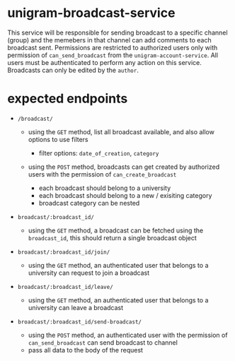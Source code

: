 # unigram-broadcast-service

This service will be responsible for sending broadcast to a specific channel (group) and the memebers in that channel can add comments to each broadcast
sent. Permissions are restricted to authorized users only with permission of `can_send_broadcast` from the `unigram-account-service`.
All users must be authenticated to perform any action on this service. Broadcasts can only be edited by the `author`.

# expected endpoints

- `/broadcast/`
  - using the `GET` method, list all broadcast available, and also allow options to use filters
    - filter options: `date_of_creation`, `category`

  - using the `POST` method, broadcasts can get created by authorized users with the permission of `can_create_broadcast`
    - each broadcast should belong to a university
    - each broadcast should belong to a new / exisiting category
    - broadcast category can be nested

- `broadcast/:broadcast_id/`
  - using the `GET` method, a broadcast can be fetched using the `broadcast_id`, this should return a single broadcast object

- `broadcast/:broadcast_id/join/`
  - using the `GET` method, an authenticated user that belongs to a university can request to join a broadcast

- `broadcast/:broadcast_id/leave/`
  - using the `GET` method, an authenticated user that belongs to a university can leave a broadcast

- `broadcast/:broadcast_id/send-broadcast/`
  - using the `POST` method, an authenticated user with the permission of `can_send_broadcast` can send broadcast to channel
  - pass all data to the body of the request
